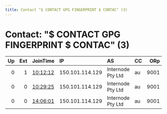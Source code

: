 ```yaml
---
title: Contact "$ CONTACT GPG FINGERPRINT $ CONTAC" (3)
---
```


# Contact: "$ CONTACT GPG FINGERPRINT $ CONTAC" (3)

|   Up |   Ext | JoinTime                                                                                            | IP              | AS                | CC   |   ORp |   Dirp | OS    | Version   | Nickname      |   eFamMembers |
|-----:|------:|:----------------------------------------------------------------------------------------------------|:----------------|:------------------|:-----|------:|-------:|:------|:----------|:--------------|--------------:|
|    0 |     1 | [10:12:12](https://metrics.torproject.org/rs.html#details/22E48F46755AEC00EF3252D00B03F63AFEF3C752) | 150.101.114.129 | Internode Pty Ltd | au   |  9001 |      0 | Linux | 0.3.4.11  | hacktheplanet |             1 |
|    0 |     0 | [10:29:25](https://metrics.torproject.org/rs.html#details/D3655275DD21CB29C08C57A5853B514B69A8AC3A) | 150.101.114.129 | Internode Pty Ltd | au   |  9001 |      0 | Linux | 0.3.4.11  | thunderdragon |             1 |
|    0 |     0 | [14:06:01](https://metrics.torproject.org/rs.html#details/8C3B0B42D37534F3DA9EF9C10620A7D46C4A1488) | 150.101.114.129 | Internode Pty Ltd | au   |  9001 |      0 | Linux | 0.3.4.11  | thunderdragon |             1 |
